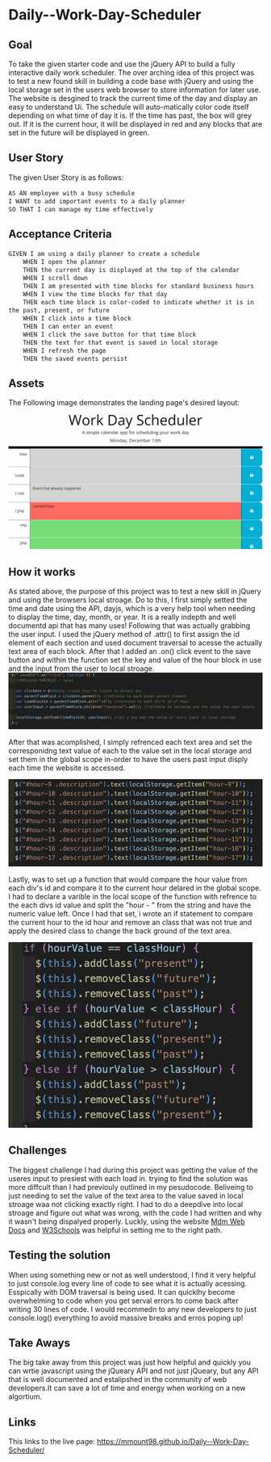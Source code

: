 # Daily--Work-Day-Scheduler

## Goal

To take the given starter code and use the jQuery API to build a fully interactive daily work scheduler. The over arching idea of this project was to test a new found skill in building a code base with jQuery and using the local storage set in the users web browser to store information for later use. The website is desgined to track the current time of the day and display an easy to understand Ui. The schedule will auto-matically color code itself depending on what time of day it is. If the time has past, the box will grey out. If it is the current hour, it will be displayed in red and any blocks that are set in the future will be displayed in green. 

## User Story

The given User Story is as follows:

    AS AN employee with a busy schedule
    I WANT to add important events to a daily planner
    SO THAT I can manage my time effectively

## Acceptance Criteria

    GIVEN I am using a daily planner to create a schedule
        WHEN I open the planner
        THEN the current day is displayed at the top of the calendar
        WHEN I scroll down
        THEN I am presented with time blocks for standard business hours
        WHEN I view the time blocks for that day
        THEN each time block is color-coded to indicate whether it is in the past, present, or future
        WHEN I click into a time block
        THEN I can enter an event
        WHEN I click the save button for that time block
        THEN the text for that event is saved in local storage
        WHEN I refresh the page
        THEN the saved events persist


## Assets

The Following image demonstrates the landing page's desired layout:

![The demo of project](./Assets/images/05-third-party-apis-homework-demo.gif)

## How it works
As stated above, the purpose of this project was to test a new skill in jQuery and using the browsers local stroage. Do to this, I first simply setted the time and date using the API, dayjs, which is a very help tool when needing to display the time, day, month, or year. It is a really indepth and well documentd api that has many uses! Following that was actually grabbing the user input. I used the jQuery method of .attr() to first assign the id element of each section and used document traversal to acesse the actually text area of each block. After that I added an .on() click event to the save button and within the function set the key and value of the hour block in use and the input from the user to local stroage. 
![Written Function](./Assets/images/userinput.png)

After that was acomplished, I simply refrenced each text area and set the corresponidng text value of each to the value set in the local storage and set them in the global scope in-order to have the users past input disply each time the website is accessed. 

![localstroage in use](./Assets/images/display.png)

Lastly, was to set up a function that would compare the hour value from each div's id and compare it to the current hour delared in the global scope. I had to declare a varible in the local scope of the function with refrence to the each divs id value and split the "hour - " from the string and have the numeric value left. Once I had that set, i wrote an if statement to compare the current hour to the id hour and remove an class that was not true and apply the desired class to change the back ground of the text area. 

![If statements](./Assets/images/if-statements.png)

## Challenges
The biggest challenge I had during this project was getting the value of the useres input to presiest with each load in. trying to find the solution was more diffcult than I had previouly outlined in my pesudocode. Beliveing to just needing to set the value of the text area to the value saved in local stroage waa not clicking exactly right. I had to do a deepdive into local stroage and figure out what was wrong, with the code I had written and why it wasn't being dispalyed properly. Luckly, using the website [Mdm Web Docs](https://developer.mozilla.org/en-US/docs/Web/API/Window/localStorage) and [W3Schools](https://www.w3schools.com/jsref/prop_win_localstorage.asp) was helpful in setting me to the right path. 

## Testing the solution
When using something new or not as well understood, I find it very helpful to just console.log every line of code to see what it is actually acessing. Esspically with DOM traversal is being used. It can quicklhy become overwhelming to code when you get serval errors to come back after writing 30 lines of code. I would recommedn to any new developers to just console.log() everything to avoid massive breaks and erros poping up!
## Take Aways
The big take away from this project was just how helpful and quickly you can wrtie javascript using the jQueary API and not just jQueary, but any API that is well documented and estalipshed in the community of web developers.It can save a lot of time and energy when working on a new algortium. 
## Links

This links to the live page:
https://mmount98.github.io/Daily--Work-Day-Scheduler/